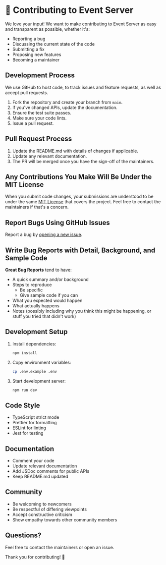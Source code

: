 # 🤝 Contributing to Event Server

We love your input! We want to make contributing to Event Server as easy and transparent as possible, whether it's:

- Reporting a bug
- Discussing the current state of the code
- Submitting a fix
- Proposing new features
- Becoming a maintainer

## Development Process

We use GitHub to host code, to track issues and feature requests, as well as accept pull requests.

1. Fork the repository and create your branch from `main`.
2. If you've changed APIs, update the documentation.
3. Ensure the test suite passes.
4. Make sure your code lints.
5. Issue a pull request.

## Pull Request Process

1. Update the README.md with details of changes if applicable.
2. Update any relevant documentation.
3. The PR will be merged once you have the sign-off of the maintainers.

## Any Contributions You Make Will Be Under the MIT License

When you submit code changes, your submissions are understood to be under the same [MIT License](http://choosealicense.com/licenses/mit/) that covers the project. Feel free to contact the maintainers if that's a concern.

## Report Bugs Using GitHub Issues

Report a bug by [opening a new issue](https://github.com/yourusername/event_server/issues/new).

## Write Bug Reports with Detail, Background, and Sample Code

**Great Bug Reports** tend to have:

- A quick summary and/or background
- Steps to reproduce
  - Be specific
  - Give sample code if you can
- What you expected would happen
- What actually happens
- Notes (possibly including why you think this might be happening, or stuff you tried that didn't work)

## Development Setup

1. Install dependencies:

   ```bash
   npm install
   ```

2. Copy environment variables:

   ```bash
   cp .env.example .env
   ```

3. Start development server:
   ```bash
   npm run dev
   ```

## Code Style

- TypeScript strict mode
- Prettier for formatting
- ESLint for linting
- Jest for testing

## Documentation

- Comment your code
- Update relevant documentation
- Add JSDoc comments for public APIs
- Keep README.md updated

## Community

- Be welcoming to newcomers
- Be respectful of differing viewpoints
- Accept constructive criticism
- Show empathy towards other community members

## Questions?

Feel free to contact the maintainers or open an issue.

Thank you for contributing! 🎉
